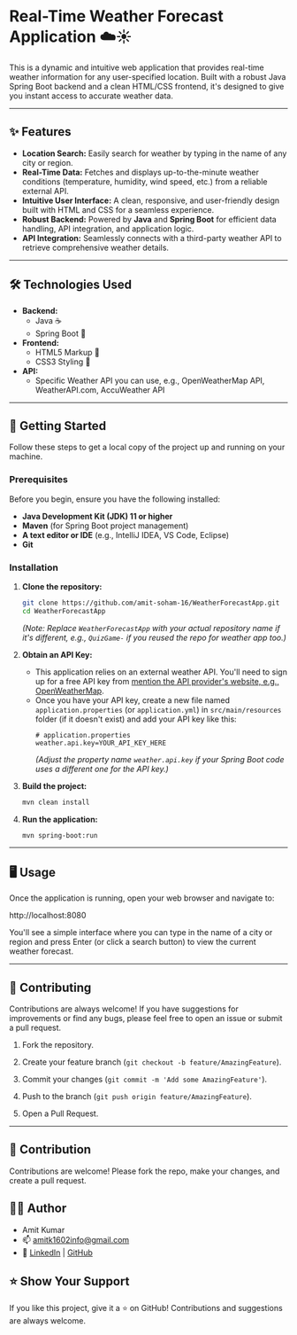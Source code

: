 # Real-Time Weather Forecast Application ☁️☀️

This is a dynamic and intuitive web application that provides real-time weather information for any user-specified location. Built with a robust Java Spring Boot backend and a clean HTML/CSS frontend, it's designed to give you instant access to accurate weather data.

---

## ✨ Features

* **Location Search:** Easily search for weather by typing in the name of any city or region.
* **Real-Time Data:** Fetches and displays up-to-the-minute weather conditions (temperature, humidity, wind speed, etc.) from a reliable external API.
* **Intuitive User Interface:** A clean, responsive, and user-friendly design built with HTML and CSS for a seamless experience.
* **Robust Backend:** Powered by **Java** and **Spring Boot** for efficient data handling, API integration, and application logic.
* **API Integration:** Seamlessly connects with a third-party weather API to retrieve comprehensive weather details.

---

## 🛠️ Technologies Used

* **Backend:**
    * Java ☕
    * Spring Boot 🍃
* **Frontend:**
    * HTML5  Markup 📄
    * CSS3 Styling 🎨
* **API:**
    * Specific Weather API you can use, e.g., OpenWeatherMap API, WeatherAPI.com, AccuWeather API

---

## 🚀 Getting Started

Follow these steps to get a local copy of the project up and running on your machine.

### Prerequisites

Before you begin, ensure you have the following installed:

* **Java Development Kit (JDK) 11 or higher**
* **Maven** (for Spring Boot project management)
* **A text editor or IDE** (e.g., IntelliJ IDEA, VS Code, Eclipse)
* **Git**

### Installation

1.  **Clone the repository:**
    ```bash
    git clone https://github.com/amit-soham-16/WeatherForecastApp.git
    cd WeatherForecastApp
    ```
    *(Note: Replace `WeatherForecastApp` with your actual repository name if it's different, e.g., `QuizGame-` if you reused the repo for weather app too.)*

2.  **Obtain an API Key:**
    * This application relies on an external weather API. You'll need to sign up for a free API key from [mention the API provider's website, e.g., OpenWeatherMap](https://openweathermap.org/api).
    * Once you have your API key, create a new file named `application.properties` (or `application.yml`) in `src/main/resources` folder (if it doesn't exist) and add your API key like this:
        ```properties
        # application.properties
        weather.api.key=YOUR_API_KEY_HERE
        ```
        *(Adjust the property name `weather.api.key` if your Spring Boot code uses a different one for the API key.)*

3.  **Build the project:**
    ```bash
    mvn clean install
    ```

4.  **Run the application:**
    ```bash
    mvn spring-boot:run
    ```

---

## 🖥️ Usage



Once the application is running, open your web browser and navigate to:

http://localhost:8080





You'll see a simple interface where you can type in the name of a city or region and press Enter (or click a search button) to view the current weather forecast.



---



## 🤝 Contributing



Contributions are always welcome! If you have suggestions for improvements or find any bugs, please feel free to open an issue or submit a pull request.



1.  Fork the repository.

2.  Create your feature branch (`git checkout -b feature/AmazingFeature`).

3.  Commit your changes (`git commit -m 'Add some AmazingFeature'`).

4.  Push to the branch (`git push origin feature/AmazingFeature`).

5.  Open a Pull Request.



---



## 🤝 Contribution
Contributions are welcome! Please fork the repo, make your changes, and create a pull request.

## 👨‍💻 Author
- Amit Kumar
- 📫 amitk1602info@gmail.com
- 🔗 [LinkedIn](https://www.linkedin.com/in/kumaramit02/) | [GitHub](https://github.com/amit-soham-16)





## ⭐️ Show Your Support
If you like this project, give it a ⭐️ on GitHub! Contributions and suggestions are always welcome.
